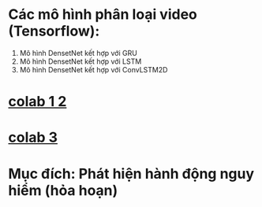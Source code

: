 # Các mô hình phân loại video (Tensorflow):
1. Mô hình DensetNet kết hợp với GRU
2. Mô hình DensetNet kết hợp với LSTM
3. Mô hình DensetNet kết hợp với ConvLSTM2D

# [colab 1 2](https://colab.research.google.com/drive/1Kz1t4e-xX2dJ2ygvLxKABOvbNVqrdsR3?usp=sharing)
# [colab 3](https://colab.research.google.com/drive/1TcQt_RPoz9MYOv0yR11MlbIwKnURoGOP?usp=sharing)

# Mục đích: Phát hiện hành động nguy hiểm (hỏa hoạn) 
